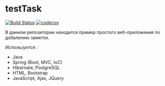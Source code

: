 # testTask
[![Build Status](https://travis-ci.org/ikibis/testTask.svg?branch=master)](https://travis-ci.org/ikibis/testTask)
[![codecov](https://codecov.io/gh/ikibis/testTask/branch/master/graph/badge.svg)](https://codecov.io/gh/ikibis/testTask)

В данном репозитории находится пример простого веб-приложения по добалению заметок. 

_Используется :_

- Java
- Spring (Boot, MVC, IoC)
- Hibernate, PostgreSQL
- HTML, Bootstrap
- JavaScript, Ajax, JQuery